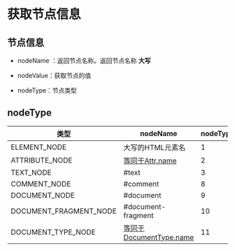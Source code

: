 # 获取节点信息

## 节点信息

- nodeName ：返回节点名称。返回节点名称 **大写**

- nodeValue：获取节点的值

- nodeType：节点类型

## nodeType

| 类型                       | nodeName                                                                                 | nodeType |
| ------------------------ | ---------------------------------------------------------------------------------------- | -------- |
| ELEMENT\_NODE            | 大写的HTML元素名                                                                               | 1        |
| ATTRIBUTE\_NODE          | [等同于Attr.name](http://xn--Attr-ut5fz40a8u5e.name "等同于Attr.name")                         | 2        |
| TEXT\_NODE               | #text                                                                                    | 3        |
| COMMENT\_NODE            | #comment                                                                                 | 8        |
| DOCUMENT\_NODE           | #document                                                                                | 9        |
| DOCUMENT\_FRAGMENT\_NODE | #document-fragment                                                                       | 10       |
| DOCUMENT\_TYPE\_NODE     | [等同于DocumentType.name](http://xn--DocumentType-5b6s982d802l.name "等同于DocumentType.name") | 11       |
